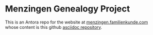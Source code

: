 # Menzingen Genealogy Project

This is an Antora repo for the website at  [menzingen.familienkunde.com](menzinen.familienkunde.com) whose content is this github
[asciidoc repository](https://docs.asciidoctor.org/asciidoc/latest).
